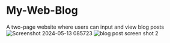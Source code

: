 # My-Web-Blog
A two-page website where users can input and view blog posts
![Screenshot 2024-05-13 085723](https://github.com/oooweeee/My-Web-Blog/assets/164698927/485dca9f-1801-46cf-8f1d-7af18f757a7a)
![blog post screen shot 2](https://github.com/oooweeee/My-Web-Blog/assets/164698927/359d5fbc-e005-4aec-803e-20913cd92ffd)


